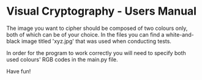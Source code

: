 # Visual Cryptography - Users Manual
The image you want to cipher should be composed of two colours only, both of which can be of your choice.
In the files you can find a white-and-black image titled 'xyz.jpg' that was used when conducting tests.

In order for the program to work correctly you will need to specify both used colours' RGB codes in the main.py file.

Have fun!

